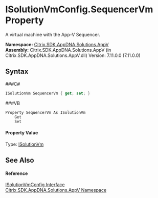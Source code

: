 # ISolutionVmConfig.SequencerVm Property 
 

A virtual machine with the App-V Sequencer.

**Namespace:**&nbsp;<a href="N_Citrix_SDK_AppDNA_Solutions_AppV">Citrix.SDK.AppDNA.Solutions.AppV</a><br />**Assembly:**&nbsp;Citrix.SDK.AppDNA.Solutions.AppV (in Citrix.SDK.AppDNA.Solutions.AppV.dll) Version: 7.11.0.0 (7.11.0.0)

## Syntax

###C#
```csharp
ISolutionVm SequencerVm { get; set; }
```

###VB
```vbnet
Property SequencerVm As ISolutionVm
	Get
	Set
```


#### Property Value
Type: <a href="T_Citrix_SDK_AppDNA_Solutions_AppV_ISolutionVm">ISolutionVm</a>

## See Also


#### Reference
<a href="T_Citrix_SDK_AppDNA_Solutions_AppV_ISolutionVmConfig">ISolutionVmConfig Interface</a><br /><a href="N_Citrix_SDK_AppDNA_Solutions_AppV">Citrix.SDK.AppDNA.Solutions.AppV Namespace</a><br />